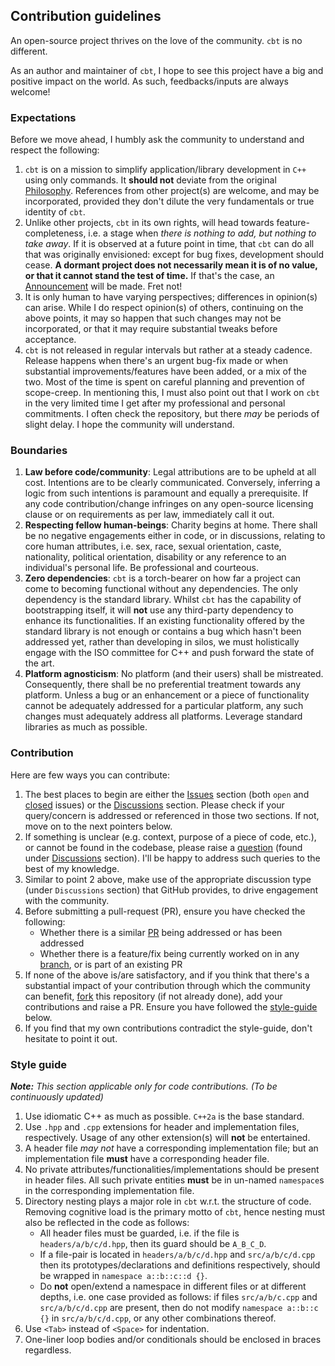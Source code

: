 ## Contribution guidelines

An open-source project thrives on the love of the community. `cbt` is no different.

As an author and maintainer of `cbt`, I hope to see this project have a big and positive impact on the world. As such, feedbacks/inputs are always welcome!

### Expectations

Before we move ahead, I humbly ask the community to understand and respect the following:

1. `cbt` is on a mission to simplify application/library development in `C++` using only commands. It **should not** deviate from the original [Philosophy](README.md#philosophy). References from other project(s) are welcome, and may be incorporated, provided they don't dilute the very fundamentals or true identity of `cbt`.
2. Unlike other projects, `cbt` in its own rights, will head towards feature-completeness, i.e. a stage when *there is nothing to add, but nothing to take away*. If it is observed at a future point in time, that `cbt` can do all that was originally envisioned: except for bug fixes, development should cease. **A dormant project does not necessarily mean it is of no value, or that it cannot stand the test of time.** If that's the case, an [Announcement](https://github.com/swar-mukh/cbt/discussions/categories/announcements) will be made. Fret not!
3. It is only human to have varying perspectives; differences in opinion(s) can arise. While I do respect opinion(s) of others, continuing on the above points, it may so happen that such changes may not be incorporated, or that it may require substantial tweaks before acceptance.
4. `cbt` is not released in regular intervals but rather at a steady cadence. Release happens when there's an urgent bug-fix made or when substantial improvements/features have been added, or a mix of the two. Most of the time is spent on careful planning and prevention of scope-creep. In mentioning this, I must also point out that I work on `cbt` in the very limited time I get after my professional and personal commitments. I often check the repository, but there *may* be periods of slight delay. I hope the community will understand.

### Boundaries

1. **Law before code/community**: Legal attributions are to be upheld at all cost. Intentions are to be clearly communicated. Conversely, inferring a logic from such intentions is paramount and equally a prerequisite. If any code contribution/change infringes on any open-source licensing clause or on requirements as per law, immediately call it out.
2. **Respecting fellow human-beings**: Charity begins at home. There shall be no negative engagements either in code, or in discussions, relating to core human attributes, i.e. sex, race, sexual orientation, caste, nationality, political orientation, disability or any reference to an individual's personal life. Be professional and courteous.
3. **Zero dependencies**: `cbt` is a torch-bearer on how far a project can come to becoming functional without any dependencies. The only dependency is the standard library. Whilst `cbt` has the capability of bootstrapping itself, it will **not** use any third-party dependency to enhance its functionalities. If an existing functionality offered by the standard library is not enough or contains a bug which hasn't been addressed yet, rather than developing in silos, we must holistically engage with the ISO committee for C++ and push forward the state of the art.
4. **Platform agnosticism**: No platform (and their users) shall be mistreated. Consequently, there shall be no preferential treatment towards any platform. Unless a bug or an enhancement or a piece of functionality cannot be adequately addressed for a particular platform, any such changes must adequately address all platforms. Leverage standard libraries as much as possible.

### Contribution

Here are few ways you can contribute:

1. The best places to begin are either the [Issues](https://github.com/swar-mukh/cbt/issues) section (both `open` and [closed](https://github.com/swar-mukh/cbt/issues?q=is%3Aissue+is%3Aclosed) issues) or the [Discussions](https://github.com/swar-mukh/cbt/discussions) section. Please check if your query/concern is addressed or referenced in those two sections. If not, move on to the next pointers below.
2. If something is unclear (e.g. context, purpose of a piece of code, etc.), or cannot be found in the codebase, please raise a [question](https://github.com/swar-mukh/cbt/discussions/categories/q-a) (found under [Discussions](https://github.com/swar-mukh/cbt/discussions) section). I'll be happy to address such queries to the best of my knowledge.
3. Similar to point 2 above, make use of the appropriate discussion type (under `Discussions` section) that GitHub provides, to drive engagement with the community.
4. Before submitting a pull-request (PR), ensure you have checked the following:
   - Whether there is a similar [PR](https://github.com/swar-mukh/cbt/pulls) being addressed or has been addressed
   - Whether there is a feature/fix being currently worked on in any [branch](https://github.com/swar-mukh/cbt/branches), or is part of an existing PR
5. If none of the above is/are satisfactory, and if you think that there's a substantial impact of your contribution through which the community can benefit, [fork](https://github.com/swar-mukh/cbt/fork) this repository (if not already done), add your contributions and raise a PR. Ensure you have followed the [style-guide](#style-guide) below.
6. If you find that my own contributions contradict the style-guide, don't hesitate to point it out.

### Style guide

***Note:** This section applicable only for code contributions. (To be continuously updated)*

1. Use idiomatic C++ as much as possible. `C++2a` is the base standard.
2. Use `.hpp` and `.cpp` extensions for header and implementation files, respectively. Usage of any other extension(s) will **not** be entertained.
3. A header file *may not* have a corresponding implementation file; but an implementation file **must** have a corresponding header file.
4. No private attributes/functionalities/implementations should be present in header files. All such private entities **must** be in un-named `namespace`s in the corresponding implementation file.
5. Directory nesting plays a major role in `cbt` w.r.t. the structure of code. Removing cognitive load is the primary motto of `cbt`, hence nesting must also be reflected in the code as follows:
   - All header files must be guarded, i.e. if the file is `headers/a/b/c/d.hpp`, then its guard should be `A_B_C_D`.
   - If a file-pair is located in `headers/a/b/c/d.hpp` and `src/a/b/c/d.cpp` then its prototypes/declarations and definitions respectively, should be wrapped in `namespace a::b::c::d {}`.
   - Do **not** open/extend a namespace in different files or at different depths, i.e. one case provided as follows: if files `src/a/b/c.cpp` and `src/a/b/c/d.cpp` are present, then do not modify `namespace a::b::c {}` in `src/a/b/c/d.cpp`, or any other combinations thereof.
6. Use `<Tab>` instead of `<Space>` for indentation.
7. One-liner loop bodies and/or conditionals should be enclosed in braces regardless.
